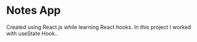 # Notes App 
Created using React.js while learning React hooks.
In this project I worked with useState Hook..
